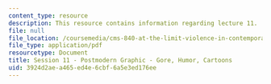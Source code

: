 ```yaml
---
content_type: resource
description: This resource contains information regarding lecture 11.
file: null
file_location: /coursemedia/cms-840-at-the-limit-violence-in-contemporary-representation-fall-2013/3924d2aea465ed4e6cbf6a5e3ed176ee_MITCMS_840F13_Session_11.pdf
file_type: application/pdf
resourcetype: Document
title: Session 11 - Postmodern Graphic - Gore, Humor, Cartoons
uid: 3924d2ae-a465-ed4e-6cbf-6a5e3ed176ee
---
```

